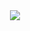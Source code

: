 <div id = "fireplace" align = center>
<img src = "https://thumbs.gfycat.com/ThisHideousFoxhound-mobile.mp4">
</div>
